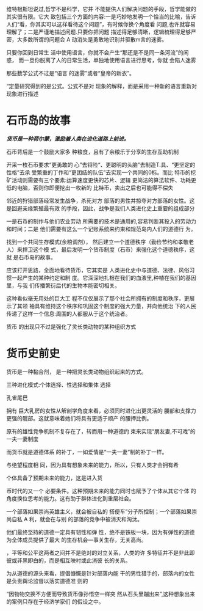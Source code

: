 维特根斯坦说过,哲学不是科学，它并 不能提供人们解决问题的手段，哲学能做的其实很有限。它大 致包括三个方面的内容:一是巧妙地发明一个恰当的比喻，告诉 人们“看，你其实可以这样看待这个问题”，有时候你换个角度看 问题,也许就容易理解了；二是严谨地描述问题.只要你把问题 描述得足够清晰，逻辑梳理得足够严密，大多数所谓的问题会 A 动消失是勇敢地识别并驱散m言的迷雾。

只要你回到日常生 活中使用语言，你就不会产生“那还是不是同一条河流”的闲惑， 而一旦你脱离了人的日常生活，单独地使用语言进行思考，你就 会陷人迷雾

那些数学公式不过是“语言 的迷雾”或者“皇帝的新衣”。

“定量研究得到的是公式。公式不是对 现象的解释，而是采用一种新的语言重新对现象进行描述

# 石币岛的故事

***货币是一种荷尔蒙，激励着人类在进化道路上前进。***

石币背后是一个鼓励大家多 种粮食，且有了余粮乐于分享的生存互助机制

开采一枚石币要求“更勇敢的 心”去锊险“、更聪明的头脑”去制造T.具、“更坚定的性格”去承 受繁重的丁作和“更团结的队伍”去实现一个共同的0标。而比 特币的挖矿活动则需要有三个要素:运算速度更快的芯片、逻辑 更简洁的算法软件、功耗更低的电脑，否则你即便挖出一枚新的 比特币，卖出之后也可能得不偿失

邻近的狩猎部落经常发生战争，杀死对方 部落的男性并掠夺对方部落的女性。这是回避亲缘繁殖最有效 的手段，因此，战争是我们人类进化史上重要的组成部分

一是石币的制作与他们农业劳动 所需要的技术是通用的,容易判断其投入的劳动力和时间；二是 他们需要有这么一个记账系统来约束和规范岛内人们的道德行 为。

找到一个共同生存模式(余粮调剂）， 然后建立一个道德秩序（勤俭节约和孝敬老人）来捍卫这个模 式，最后发明一个货币制度（石币）来强化这个道德秩序，这就 是石币岛的故事。

应该打开思路，全面地看待货币，它其实是 人类进化史中与道德、法律、风俗习惯一起产生的某种约定和制 度。它深深地扎根在我们的血液里,种植在我们的基因里，与我 们传播繁衍后代的生物本能密切相关。

这种看似毫无用处的巨大工 程不仅仅展示了那个社会所拥有的制度和秩序，更展示了其领 袖具有维持这个秩序和巩固这个制度的强大力量，并向他统治 下的人民传递了这样一个信息:周围的人都服从于这个统治者。

货币 的出现只不过是强化了灵长类动物的某种组织方式

# 货币史前史

货币是一种黏合剂， 是一种把灵长类动物组织起来的方式。

三种进化模式:个体选择、性选择和集体 选择

孔雀尾巴

拥有 巨大乳房的女性从解剖学角度来看，必须同时进化出更灵活的 腰部和支撑力更强的髋部。这就意味着她们将具有更适于顺产 的腰押比例。

原有的雄性竞争机制不复存在了，转而用一种道德约 束来实现“朋友妻,不可戏”的一夫一妻制度

而货币就是道德体系 的补丁，一如爱情是“一夫一妻”制的补丁一样。

与绝望程度相 同，因为具有想象未来的能力，所以，只有人类才会拥有希

个体具备了预期未来的能力，这是进入货

币时代的又一个 必要条件。这种预期未来的能力同时也陚予了个体从其它个体 的角度换位思考的能力。这有助于群体进化到重层社会。

一个部落如果崇尚英雄主义，就会被自私的 搭便车”分子所控制；一个部落如果崇尚自私 A 利，就会在与别 的部落的竞争中被消灭和淘汰。

他们最终坚持的道德一定具有韧性和弹 性，绝不是铁板一块，因为有弹性的道德为全体成员提供了最大 的生存机会—事关生存，无关高尚。

，平等和公平这两者之间并不是绝对的对立关系，人类的许 多特征并不是非此即彼或非黑即白的，而是相互映衬或此消彼 长的关系。

为从道德的源头来看，提倡慷慨是针对部落内能 干的男性猎手的，部落内的女性是负责舆论监督以落实道德准 则的

“因物物交换不方便而导致货币像孙悟空一样突 然从石头里蹦出来”,这种想象出来的案例只存在于经济学家们 的假设之中。